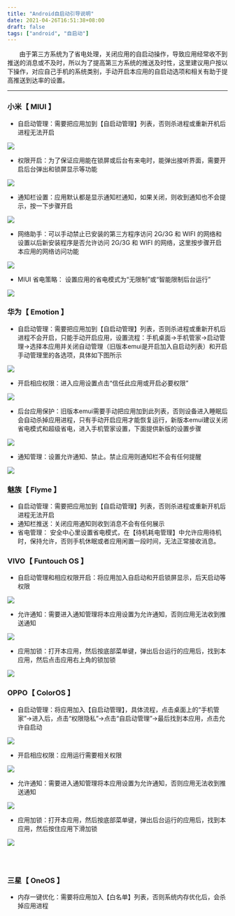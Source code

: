 ```yaml
---
title: "Android自启动引导说明"
date: 2021-04-26T16:51:38+08:00
draft: false
tags: ["android", "自启动"]
---
```


       由于第三方系统为了省电处理，关闭应用的自启动操作，导致应用经常收不到推送的消息或不及时，所以为了提高第三方系统的推送及时性，这里建议用户按以下操作，对应自己手机的系统类别，手动开启本应用的自启动选项和相关有助于提高推送到达率的设置。

---

<a name="T3lMK"></a>
### 小米【 MIUI 】

- 自启动管理：需要把应用加到【自启动管理】列表，否则杀进程或重新开机后进程无法开启

![](https://cdn.nlark.com/yuque/0/2021/png/667575/1610076462337-5f61b984-2739-40e4-8b13-65066b55fa92.png#align=left&display=inline&height=700&margin=%5Bobject%20Object%5D&originHeight=700&originWidth=400&size=0&status=done&style=none&width=400)

- 权限开启：为了保证应用能在锁屏或后台有来电时，能弹出接听界面，需要开启后台弹出和锁屏显示等功能

![](https://cdn.nlark.com/yuque/0/2021/png/667575/1610076462333-58742378-a2a3-4bd6-bb5a-c828e2d04c3c.png#align=left&display=inline&height=1400&margin=%5Bobject%20Object%5D&originHeight=1400&originWidth=800&size=0&status=done&style=none&width=800)

- 通知栏设置：应用默认都是显示通知栏通知，如果关闭，则收到通知也不会提示，按一下步骤开启

![](https://cdn.nlark.com/yuque/0/2021/png/667575/1610076462342-16012931-7aa0-4643-afb4-441f70498127.png#align=left&display=inline&height=700&margin=%5Bobject%20Object%5D&originHeight=700&originWidth=800&size=0&status=done&style=none&width=800)

- 网络助手：可以手动禁止已安装的第三方程序访问 2G/3G 和 WIFI 的网络和设置以后新安装程序是否允许访问 2G/3G 和 WIFI 的网络，这里按步骤开启本应用的网络访问功能

![](https://cdn.nlark.com/yuque/0/2021/png/667575/1610076462352-5b88f802-243c-4f64-ae27-483101607195.png#align=left&display=inline&height=700&margin=%5Bobject%20Object%5D&originHeight=700&originWidth=800&size=0&status=done&style=none&width=800)

- MIUI 省电策略： 设置应用的省电模式为“无限制”或“智能限制后台运行”

![](https://cdn.nlark.com/yuque/0/2021/png/667575/1610076462354-bc9aafdf-684b-445b-970a-0b1860b64fae.png#align=left&display=inline&height=700&margin=%5Bobject%20Object%5D&originHeight=700&originWidth=800&size=0&status=done&style=none&width=800)
<a name="J4NSQ"></a>
### 华为【 Emotion 】

- 自启动管理：需要把应用加到【自启动管理】列表，否则杀进程或重新开机后进程不会开启，只能手动开启应用，设置流程：手机桌面->手机管家->启动管理->选择本应用并关闭自动管理（旧版本emui是开启加入自启动列表）和开启手动管理里的各选项，具体如下图所示

![](https://cdn.nlark.com/yuque/0/2021/png/667575/1610076462365-92b24759-bd57-4187-81d2-622b22798218.png#align=left&display=inline&height=3966&margin=%5Bobject%20Object%5D&originHeight=2100&originWidth=800&size=0&status=done&style=none&width=1511)

- 开启相应权限：进入应用设置点击“信任此应用或开启必要权限”

![](https://cdn.nlark.com/yuque/0/2021/png/667575/1610076462675-f741c050-7ba5-4f26-ae25-a2ffc7e2464e.png#align=left&display=inline&height=1400&margin=%5Bobject%20Object%5D&originHeight=1400&originWidth=800&size=0&status=done&style=none&width=800)

- 后台应用保护：旧版本emui需要手动把应用加到此列表，否则设备进入睡眠后会自动杀掉应用进程，只有手动开启应用才能恢复运行，新版本emui建议关闭省电模式和超级省电，进入手机管家设置，下面提供新版的设置步骤

![](https://cdn.nlark.com/yuque/0/2021/png/667575/1610076462360-35d8f0fa-f0c4-40b8-88ed-8bf4ae063905.png#align=left&display=inline&height=700&margin=%5Bobject%20Object%5D&originHeight=700&originWidth=800&size=0&status=done&style=none&width=800)

- 通知管理：设置允许通知、禁止。禁止应用则通知栏不会有任何提醒

![](https://cdn.nlark.com/yuque/0/2021/png/667575/1610076462364-16d47155-ca37-42b9-89b4-a747ea3ea478.png#align=left&display=inline&height=700&margin=%5Bobject%20Object%5D&originHeight=700&originWidth=800&size=0&status=done&style=none&width=800)
<a name="OPZfG"></a>
### 魅族【 Flyme 】

- 自启动管理：需要把应用加到【自启动管理】列表，否则杀进程或重新开机后进程无法开启
- 通知栏推送：关闭应用通知则收到消息不会有任何展示
- 省电管理： 安全中心里设置省电模式，在【待机耗电管理】中允许应用待机时，保持允许，否则手机休眠或者应用闲置一段时间，无法正常接收消息。
<a name="YAnWD"></a>
### VIVO【 Funtouch OS 】

- 自启动管理和相应权限开启：将应用加入自启动和开启锁屏显示，后天启动等权限

![](https://cdn.nlark.com/yuque/0/2021/png/667575/1610076462479-9ed7aeda-721e-4415-8262-e3a69dc80e15.png#align=left&display=inline&height=1600&margin=%5Bobject%20Object%5D&originHeight=1600&originWidth=800&size=0&status=done&style=none&width=800)

- 允许通知：需要进入通知管理将本应用设置为允许通知，否则应用无法收到推送通知

![](https://cdn.nlark.com/yuque/0/2021/png/667575/1610076462670-add9af0d-0347-41f5-8b11-94efbf7d2924.png#align=left&display=inline&height=800&margin=%5Bobject%20Object%5D&originHeight=800&originWidth=800&size=0&status=done&style=none&width=800)

- 应用加锁：打开本应用，然后按底部菜单键，弹出后台运行的应用后，找到本应用，然后点击应用右上角的锁加锁

![](https://cdn.nlark.com/yuque/0/2021/jpeg/667575/1610076462379-987e89d1-49c5-4860-a6f2-aa8c57a08b67.jpeg#align=left&display=inline&height=800&margin=%5Bobject%20Object%5D&originHeight=800&originWidth=400&size=0&status=done&style=none&width=400)
<a name="U6OYv"></a>
### OPPO【 ColorOS 】

- 自启动管理：将应用加入【自启动管理】，具体流程，点击桌面上的“手机管家”->进入后，点击“权限隐私”->点击“自启动管理”->最后找到本应用，点击允许自启动

![](https://cdn.nlark.com/yuque/0/2021/jpeg/667575/1610076462693-5ecf1e0a-c3f9-4618-a1c2-4a38127edd18.jpeg#align=left&display=inline&height=1400&margin=%5Bobject%20Object%5D&originHeight=1400&originWidth=800&size=0&status=done&style=none&width=800)

- 开启相应权限：应用运行需要相关权限

![](https://cdn.nlark.com/yuque/0/2021/jpeg/667575/1610076462784-ebe6b72e-3d4b-4ea7-bf94-c5b1794d6fcb.jpeg#align=left&display=inline&height=700&margin=%5Bobject%20Object%5D&originHeight=700&originWidth=800&size=0&status=done&style=none&width=800)

- 允许通知：需要进入通知管理将本应用设置为允许通知，否则应用无法收到推送通知

![](https://cdn.nlark.com/yuque/0/2021/jpeg/667575/1610076465176-4f4d0969-847e-4f43-8b76-38009a41dd9c.jpeg#align=left&display=inline&height=700&margin=%5Bobject%20Object%5D&originHeight=700&originWidth=800&size=0&status=done&style=none&width=800)

- 应用加锁：打开本应用，然后按底部菜单键，弹出后台运行的应用后，找到本应用，然后按住应用下滑加锁

![](https://cdn.nlark.com/yuque/0/2021/jpeg/667575/1610076462490-a7b9fa5e-fd8c-41cc-94d8-0130295596a3.jpeg#align=left&display=inline&height=700&margin=%5Bobject%20Object%5D&originHeight=700&originWidth=400&size=0&status=done&style=none&width=400)
<a name="z6CEG"></a>
###  
<a name="Y6ayN"></a>
### 三星【 OneOS 】

- 内存一键优化：需要将应用加入【白名单】列表，否则系统内存优化后，会杀掉应用进程

 
